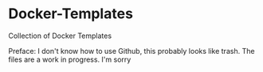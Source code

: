 # Docker-Templates
Collection of Docker Templates

Preface: I don't know how to use Github, this probably looks like trash. The files are a work in progress. I'm sorry

